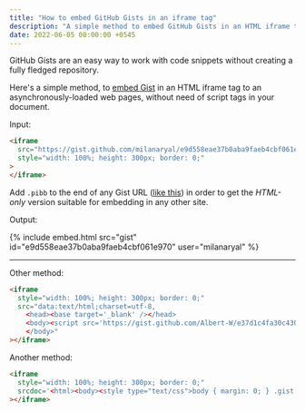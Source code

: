 ```yaml
---
title: "How to embed GitHub Gists in an iframe tag"
description: "A simple method to embed GitHub Gists in an HTML iframe tag without script tags in your document."
date: 2022-06-05 00:00:00 +0545
---
```


GitHub Gists are an easy way to work with code snippets without creating a fully fledged repository.

Here's a simple method, to [embed Gist](https://github.blog/2008-07-24-embedded-gists/) in an HTML iframe tag to an asynchronously-loaded web pages, without need of script tags in your document.

Input:

```html
<iframe
  src="https://gist.github.com/milanaryal/e9d558eae37b0aba9faeb4cbf061e970.pibb"
  style="width: 100%; height: 300px; border: 0;"
>
</iframe>
```

Add `.pibb` to the end of any Gist URL ([like this](https://gist.github.com/milanaryal/e9d558eae37b0aba9faeb4cbf061e970)) in order to get the _HTML-only_ version suitable for embedding in any other site.

Output:

{% include embed.html src="gist" id="e9d558eae37b0aba9faeb4cbf061e970" user="milanaryal" %}

---

Other method:

```html
<iframe
  style="width: 100%; height: 300px; border: 0;"
  src="data:text/html;charset=utf-8,
    <head><base target='_blank' /></head>
    <body><script src='https://gist.github.com/Albert-W/e37d1c4fa30c430c37d7b1b1fe9b60d8.js'></script>
    </body>"
></iframe>
```

Another method:

```html
<iframe
  style="width: 100%; height: 300px; border: 0;"
  srcdoc='<html><body><style type="text/css">body { margin: 0; } .gist .gist-file, .gist .gist-data { border: 0 !important; }</style><script src="https://gist.github.com/sundbry/5e0507d93d4c89023b2ba5f39f27f722.js"></script></body></html>'
></iframe>
```
